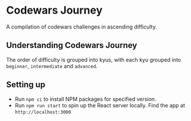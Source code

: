 # Codewars Journey

A compilation of codewars challenges in ascending difficulty.

## Understanding Codewars Journey

The order of difficulty is grouped into kyus, with each kyu grouped into `beginner`, `intermediate` and `advanced`.

## Setting up

- Run `npm ci` to install NPM packages for specified version.
- Run `npm run start` to spin up the React server locally. Find the app at `http://localhost:3000`
